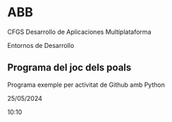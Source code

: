 # ABB

CFGS Desarrollo de Aplicaciones Multiplataforma

Entornos de Desarrollo

## Programa del joc dels poals

Programa exemple per activitat de Github amb Python

25/05/2024

10:10
